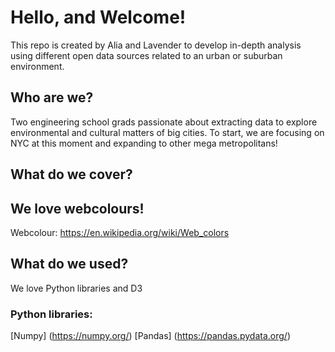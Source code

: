 # Hello, and Welcome!
This repo is created by Alia and Lavender to develop in-depth analysis using different open data sources related to an urban or suburban environment.

## Who are we?
Two engineering school grads passionate about extracting data to explore environmental and cultural matters of big cities. 
To start, we are focusing on NYC at this moment and expanding to other mega metropolitans!

## What do we cover?

## We love webcolours!
Webcolour: https://en.wikipedia.org/wiki/Web_colors

## What do we used?
We love Python libraries and D3

### Python libraries:
[Numpy] (https://numpy.org/)
[Pandas] (https://pandas.pydata.org/)


